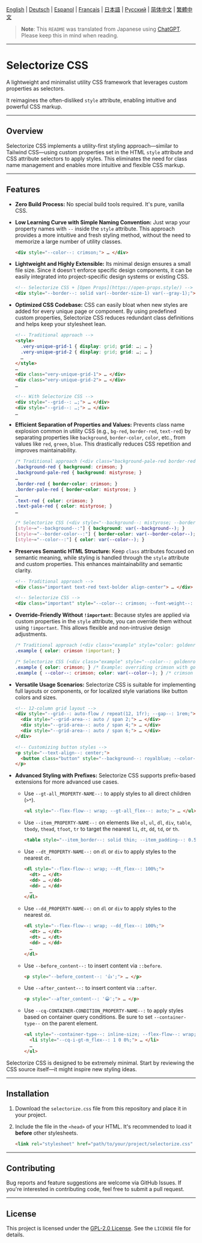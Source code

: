 [English](README.md) | [Deutsch](README.de.md) | [Espanol](README.es.md) | [Francais](README.fr.md) | [日本語](README.ja.md) | [Русский](README.ru.md) | [简体中文](README.zh-CN.md) | [繁體中文](README.zh-TW.md)

> **Note**: This `README` was translated from Japanese using [ChatGPT](https://chatgpt.com/). Please keep this in mind when reading.

---

# Selectorize CSS

A lightweight and minimalist utility CSS framework that leverages custom properties as selectors.

It reimagines the often-disliked `style` attribute, enabling intuitive and powerful CSS markup.

---

## Overview

Selectorize CSS implements a utility-first styling approach—similar to Tailwind CSS—using custom properties set in the HTML `style` attribute and CSS attribute selectors to apply styles. This eliminates the need for class name management and enables more intuitive and flexible CSS markup.

---

## Features

* **Zero Build Process:**
  No special build tools required. It's pure, vanilla CSS.

* **Low Learning Curve with Simple Naming Convention:**
  Just wrap your property names with `--` inside the `style` attribute. This approach provides a more intuitive and fresh styling method, without the need to memorize a large number of utility classes.

  ```html
  <div style="--color--: crimson;"> … </div>
  ```

* **Lightweight and Highly Extensible:**
  Its minimal design ensures a small file size. Since it doesn't enforce specific design components, it can be easily integrated into project-specific design systems or existing CSS.

  ```html
  <!-- Selectorize CSS + [Open Props](https://open-props.style/) -->
  <div style="--border--: solid var(--border-size-1) var(--gray-1);"> … </div>
  ```

* **Optimized CSS Codebase:**
  CSS can easily bloat when new styles are added for every unique page or component. By using predefined custom properties, Selectorize CSS reduces redundant class definitions and helps keep your stylesheet lean.

  ```html
  <!-- Traditional approach -->
  <style>
    .very-unique-grid-1 { display: grid; grid: …; … }
    .very-unique-grid-2 { display: grid; grid: …; … }
    …
  </style>
  …
  <div class="very-unique-grid-1"> … </div>
  <div class="very-unique-grid-2"> … </div>
  …

  <!-- With Selectorize CSS -->
  <div style="--grid--: …;"> … </div>
  <div style="--grid--: …;"> … </div>
  …
  ```

* **Efficient Separation of Properties and Values:**
  Prevents class name explosion common in utility CSS (e.g., `bg-red`, `border-red`, `text-red`) by separating properties like `background`, `border-color`, `color`, etc., from values like `red`, `green`, `blue`. This drastically reduces CSS repetition and improves maintainability.

  ```css
  /* Traditional approach (<div class="background-pale-red border-red text-red"> … </div>) */
  .background-red { background: crimson; }
  .background-pale-red { background: mistyrose; }
  …
  .border-red { border-color: crimson; }
  .border-pale-red { border-color: mistyrose; }
  …
  .text-red { color: crimson; }
  .text-pale-red { color: mistyrose; }
  …

  /* Selectorize CSS (<div style="--background--: mistyrose; --border-color--: crimson; --color--: crimson;"> … </div>) */
  [style~="--background--:"] { background: var(--background--); }
  [style~="--border-color--:"] { border-color: var(--border-color--); }
  [style~="--color--:"] { color: var(--color--); }
  ```

* **Preserves Semantic HTML Structure:**
  Keep `class` attributes focused on semantic meaning, while styling is handled through the `style` attribute and custom properties. This enhances maintainability and semantic clarity.

  ```html
  <!-- Traditional approach -->
  <div class="important text-red text-bolder align-center"> … </div>

  <!-- Selectorize CSS -->
  <div class="important" style="--color--: crimson; --font-weight--: bolder; --text-align--: center;"> … </div>
  ```

* **Override-Friendly Without `!important`:**
  Because styles are applied via custom properties in the `style` attribute, you can override them without using `!important`. This allows flexible and non-intrusive design adjustments.

  ```css
  /* Traditional approach (<div class="example" style="color: goldenrod;"> … </div>) */
  .example { color: crimson !important; }

  /* Selectorize CSS (<div class="example" style="--color--: goldenrod;"> … </div>) */
  .example { color: crimson; } /* Example: overriding crimson with goldenrod */
  .example { --color--: crimson; color: var(--color--); } /* crimson as default, overridable via `style` attribute */
  ```

* **Versatile Usage Scenarios:**
  Selectorize CSS is suitable for implementing full layouts or components, or for localized style variations like button colors and sizes.

  ```html
  <!-- 12-column grid layout -->
  <div style="--grid--: auto-flow / repeat(12, 1fr); --gap--: 1rem;">
    <div style="--grid-area--: auto / span 2;"> … </div>
    <div style="--grid-area--: auto / span 4;"> … </div>
    <div style="--grid-area--: auto / span 6;"> … </div>
  </div>

  <!-- Customizing button styles -->
  <p style="--text-align--: center;">
    <button class="button" style="--background--: royalblue; --color--: white; --min-inline-size--: calc(100% / 3);"> … </button>
  </p>
  ```

* **Advanced Styling with Prefixes:**
  Selectorize CSS supports prefix-based extensions for more advanced use cases.

  * Use `--gt-all_PROPERTY-NAME--:` to apply styles to all direct children (`>*`).

    ```html
    <ul style="--flex-flow--: wrap; --gt-all_flex--: auto;"> … </ul>
    ```

  * Use `--item_PROPERTY-NAME--:` on elements like `ol`, `ul`, `dl`, `div`, `table`, `tbody`, `thead`, `tfoot`, `tr` to target the nearest `li`, `dt`, `dd`, `td`, or `th`.

    ```html
    <table style="--item_border--: solid thin; --item_padding--: 0.5rem;"> … </table>
    ```

  * Use `--dt_PROPERTY-NAME--:` on `dl` or `div` to apply styles to the nearest `dt`.

    ```html
    <dl style="--flex-flow--: wrap; --dt_flex--: 100%;">
      <dt> … </dt>
      <dd> … </dd>
      <dd> … </dd>
      …
    </dl>
    ```

  * Use `--dd_PROPERTY-NAME--:` on `dl` or `div` to apply styles to the nearest `dd`.

    ```html
    <dl style="--flex-flow--: wrap; --dd_flex--: 100%;">
      <dt> … </dt>
      <dt> … </dt>
      <dd> … </dd>
      …
    </dl>
    ```

  * Use `--before_content--:` to insert content via `::before`.

    ```html
    <p style="--before_content--: '👍';"> … </p>
    ```

  * Use `--after_content--:` to insert content via `::after`.

    ```html
    <p style="--after_content--: '😀';"> … </p>
    ```

  * Use `--cq-CONTAINER-CONDITION_PROPERTY-NAME--:` to apply styles based on container query conditions. Be sure to set `--container-type--` on the parent element.

    ```html
    <ul style="--container-type--: inline-size; --flex-flow--: wrap; --gt-all_flex--: 100%; --gap--: 1rem; --item_background--: ghostwhite; --item_padding--: 1rem;">
      <li style="--cq-i-gt-m_flex--: 1 0 0%;"> … </li>
      …
    </ul>
    ```

Selectorize CSS is designed to be extremely minimal. Start by reviewing the CSS source itself—it might inspire new styling ideas.

---

## Installation

1. Download the `selectorize.css` file from this repository and place it in your project.
2. Include the file in the `<head>` of your HTML. It's recommended to load it **before** other stylesheets.

   ```html
   <link rel="stylesheet" href="path/to/your/project/selectorize.css" />
   ```

---

## Contributing

Bug reports and feature suggestions are welcome via GitHub Issues.
If you're interested in contributing code, feel free to submit a pull request.

---

## License

This project is licensed under the [GPL-2.0 License](https://www.gnu.org/licenses/gpl-2.0.html).
See the `LICENSE` file for details.
